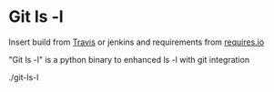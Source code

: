# Git ls -l

Insert build from [Travis] or jenkins and requirements from [requires.io]

"Git ls -l" is a python binary to enhanced ls -l with git integration

./git-ls-l

[Travis]: https://travis-ci.org
[requires.io]: https://requires.io
